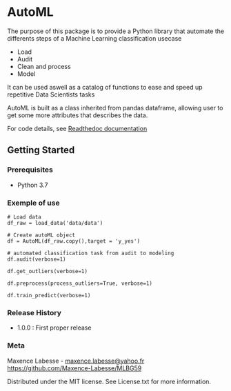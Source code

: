 # AutoML

The purpose of this package is to provide a Python library that automate the differents steps of a Machine Learning classification usecase
- Load 
- Audit
- Clean and process
- Model

It can be used aswell as a catalog of functions to ease and speed up repetitive Data Scientists tasks

AutoML is built as a class inherited from pandas dataframe, allowing user to get some more attributes that describes the data.


For code details, see [Readthedoc documentation](https://mlbg59.readthedocs.io/en/latest/)

## Getting Started



### Prerequisites

- Python 3.7


### Exemple of use

```
# Load data
df_raw = load_data('data/data')

# Create autoML object
df = AutoML(df_raw.copy(),target = 'y_yes')

# automated classification task from audit to modeling
df.audit(verbose=1)

df.get_outliers(verbose=1)

df.preprocess(process_outliers=True, verbose=1)

df.train_predict(verbose=1)
```

### Release History

- 1.0.0 : First proper release


### Meta
Maxence Labesse - maxence.labesse@yahoo.fr
https://github.com/Maxence-Labesse/MLBG59

Distributed under the MIT license. See License.txt for more information.

